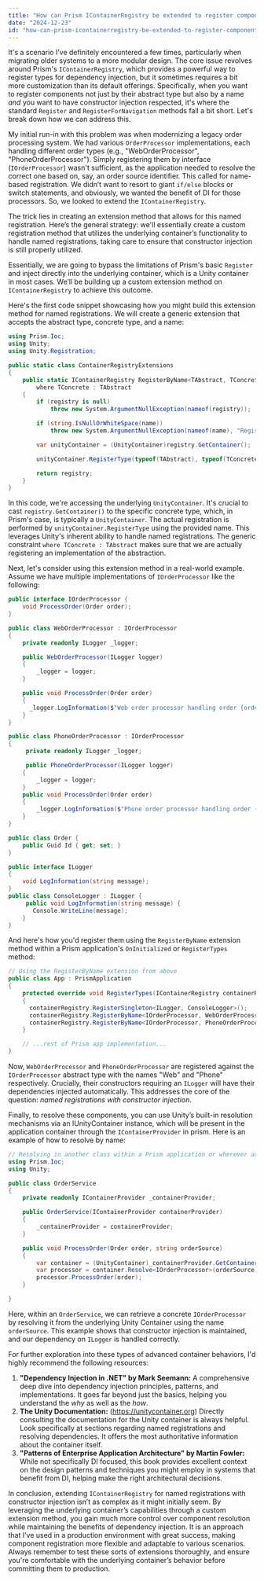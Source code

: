 ```yaml
---
title: "How can Prism IContainerRegistry be extended to register components by name using constructors?"
date: "2024-12-23"
id: "how-can-prism-icontainerregistry-be-extended-to-register-components-by-name-using-constructors"
---
```


 It's a scenario I’ve definitely encountered a few times, particularly when migrating older systems to a more modular design. The core issue revolves around Prism's `IContainerRegistry`, which provides a powerful way to register types for dependency injection, but it sometimes requires a bit more customization than its default offerings. Specifically, when you want to register components not just by their abstract type but also by a name *and* you want to have constructor injection respected, it's where the standard `Register` and `RegisterForNavigation` methods fall a bit short. Let's break down how we can address this.

My initial run-in with this problem was when modernizing a legacy order processing system. We had various `OrderProcessor` implementations, each handling different order types (e.g., "WebOrderProcessor", "PhoneOrderProcessor"). Simply registering them by interface (`IOrderProcessor`) wasn't sufficient, as the application needed to resolve the correct one based on, say, an order source identifier. This called for name-based registration. We didn’t want to resort to giant `if/else` blocks or switch statements, and obviously, we wanted the benefit of DI for those processors. So, we looked to extend the `IContainerRegistry`.

The trick lies in creating an extension method that allows for this named registration. Here’s the general strategy: we'll essentially create a custom registration method that utilizes the underlying container’s functionality to handle named registrations, taking care to ensure that constructor injection is still properly utilized.

Essentially, we are going to bypass the limitations of Prism's basic `Register` and inject directly into the underlying container, which is a Unity container in most cases. We’ll be building up a custom extension method on `IContainerRegistry` to achieve this outcome.

Here's the first code snippet showcasing how you might build this extension method for named registrations. We will create a generic extension that accepts the abstract type, concrete type, and a name:

```csharp
using Prism.Ioc;
using Unity;
using Unity.Registration;

public static class ContainerRegistryExtensions
{
    public static IContainerRegistry RegisterByName<TAbstract, TConcrete>(this IContainerRegistry registry, string name)
        where TConcrete : TAbstract
    {
        if (registry is null)
            throw new System.ArgumentNullException(nameof(registry));

        if (string.IsNullOrWhiteSpace(name))
            throw new System.ArgumentNullException(nameof(name), "Registration name cannot be null or empty.");

        var unityContainer = (UnityContainer)registry.GetContainer();

        unityContainer.RegisterType(typeof(TAbstract), typeof(TConcrete), name);

        return registry;
    }
}
```

In this code, we're accessing the underlying `UnityContainer`. It's crucial to cast `registry.GetContainer()` to the specific concrete type, which, in Prism's case, is typically a `UnityContainer`. The actual registration is performed by `unityContainer.RegisterType` using the provided name. This leverages Unity's inherent ability to handle named registrations. The generic constraint `where TConcrete : TAbstract` makes sure that we are actually registering an implementation of the abstraction.

Next, let's consider using this extension method in a real-world example. Assume we have multiple implementations of `IOrderProcessor` like the following:

```csharp
public interface IOrderProcessor {
    void ProcessOrder(Order order);
}

public class WebOrderProcessor : IOrderProcessor
{
    private readonly ILogger _logger;

    public WebOrderProcessor(ILogger logger)
    {
        _logger = logger;
    }

    public void ProcessOrder(Order order)
    {
      _logger.LogInformation($"Web order processor handling order {order.Id}");
    }
}

public class PhoneOrderProcessor : IOrderProcessor
{
     private readonly ILogger _logger;

     public PhoneOrderProcessor(ILogger logger)
    {
        _logger = logger;
    }
    public void ProcessOrder(Order order)
    {
        _logger.LogInformation($"Phone order processor handling order {order.Id}");
    }
}

public class Order {
    public Guid Id { get; set; }
}

public interface ILogger
{
    void LogInformation(string message);
}
public class ConsoleLogger : ILogger {
     public void LogInformation(string message) {
       Console.WriteLine(message);
    }
}
```

And here's how you'd register them using the `RegisterByName` extension method within a Prism application's `OnInitialized` or `RegisterTypes` method:

```csharp
// Using the RegisterByName extension from above
public class App : PrismApplication
{
    protected override void RegisterTypes(IContainerRegistry containerRegistry)
    {
      containerRegistry.RegisterSingleton<ILogger, ConsoleLogger>();
      containerRegistry.RegisterByName<IOrderProcessor, WebOrderProcessor>("Web");
      containerRegistry.RegisterByName<IOrderProcessor, PhoneOrderProcessor>("Phone");
    }

    // ...rest of Prism app implementation...
}
```

Now, `WebOrderProcessor` and `PhoneOrderProcessor` are registered against the `IOrderProcessor` abstract type with the names "Web" and "Phone" respectively. Crucially, their constructors requiring an `ILogger` will have their dependencies injected automatically. This addresses the core of the question: *named registrations with constructor injection*.

Finally, to resolve these components, you can use Unity’s built-in resolution mechanisms via an IUnityContainer instance, which will be present in the application container through the `IContainerProvider` in prism. Here is an example of how to resolve by name:

```csharp
// Resolving in another class within a Prism application or wherever access to IContainerProvider is available.
using Prism.Ioc;
using Unity;

public class OrderService
{
    private readonly IContainerProvider _containerProvider;

    public OrderService(IContainerProvider containerProvider)
    {
        _containerProvider = containerProvider;
    }

    public void ProcessOrder(Order order, string orderSource)
    {
        var container = (UnityContainer)_containerProvider.GetContainer();
        var processor = container.Resolve<IOrderProcessor>(orderSource);
        processor.ProcessOrder(order);
    }

}
```

Here, within an `OrderService`, we can retrieve a concrete `IOrderProcessor` by resolving it from the underlying Unity Container using the name `orderSource`. This example shows that constructor injection is maintained, and our dependency on `ILogger` is handled correctly.

For further exploration into these types of advanced container behaviors, I'd highly recommend the following resources:

1.  **"Dependency Injection in .NET" by Mark Seemann:** A comprehensive deep dive into dependency injection principles, patterns, and implementations. It goes far beyond just the basics, helping you understand the *why* as well as the *how*.
2.  **The Unity Documentation:** (https://unitycontainer.org) Directly consulting the documentation for the Unity container is always helpful. Look specifically at sections regarding named registrations and resolving dependencies. It offers the most authoritative information about the container itself.
3.  **"Patterns of Enterprise Application Architecture" by Martin Fowler:** While not specifically DI focused, this book provides excellent context on the design patterns and techniques you might employ in systems that benefit from DI, helping make the right architectural decisions.

In conclusion, extending `IContainerRegistry` for named registrations with constructor injection isn’t as complex as it might initially seem. By leveraging the underlying container’s capabilities through a custom extension method, you gain much more control over component resolution while maintaining the benefits of dependency injection. It is an approach that I’ve used in a production environment with great success, making component registration more flexible and adaptable to various scenarios. Always remember to test these sorts of extensions thoroughly, and ensure you're comfortable with the underlying container’s behavior before committing them to production.
